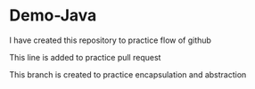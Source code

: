 # Demo-Java
I have created this repository to practice flow of github

This line is added to practice pull request

This branch is created to practice encapsulation and abstraction
